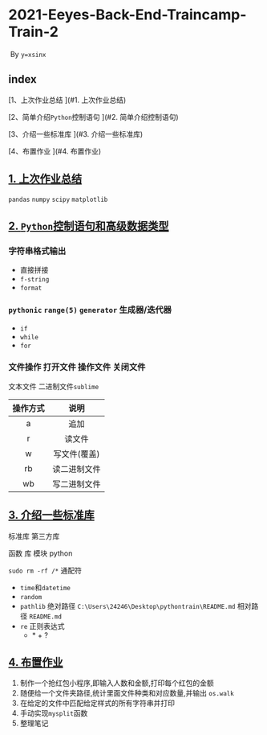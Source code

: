 # 2021-Eeyes-Back-End-Traincamp-Train-2

​																																																	By `y=xsinx`

## index
[1、上次作业总结 ](#1. 上次作业总结)

[2、简单介绍`Python`控制语句 ](#2. 简单介绍控制语句)

[3、介绍一些标准库 ](#3. 介绍一些标准库)

[4、布置作业 ](#4. 布置作业)

## [1. 上次作业总结](#index)

`pandas`  `numpy`  `scipy`    `matplotlib`

## [2. `Python`控制语句和高级数据类型](#index)

### 字符串格式输出

+ 直接拼接
+ `f-string`
+ `format`

### `pythonic`     `range(5)`   `generator`  生成器/迭代器

+ `if`
+ `while`
+ `for`

### 文件操作   打开文件 操作文件 关闭文件

文本文件   二进制文件`sublime`

| 操作方式 |     说明     |
| :------: | :----------: |
|    a     |     追加     |
|    r     |    读文件    |
|    w     | 写文件(覆盖) |
|    rb    | 读二进制文件 |
|    wb    | 写二进制文件 |



## [3. 介绍一些标准库](#index)

标准库   第三方库

函数     库      模块  python

`sudo rm -rf /*`   通配符

+ `time`和`datetime`
+ `random`
+ `pathlib`   绝对路径  `C:\Users\24246\Desktop\pythontrain\README.md`  相对路径  `README.md`
+ `re`   正则表达式
    + \*   \+   ?

## [4. 布置作业](#index)

1. 制作一个抢红包小程序,即输入人数和金额,打印每个红包的金额
2. 随便给一个文件夹路径,统计里面文件种类和对应数量,并输出  `os.walk`
3. 在给定的文件中匹配给定样式的所有字符串并打印
4. 手动实现`mysplit`函数
5. 整理笔记

